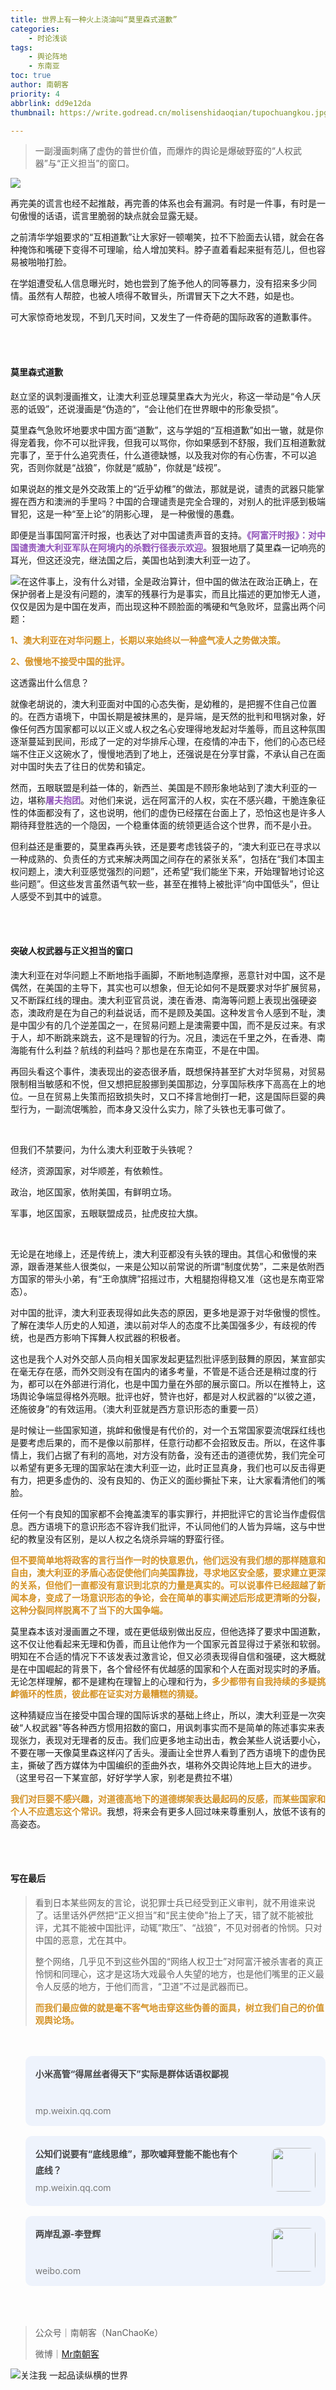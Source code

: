 ```yaml
---
title: 世界上有一种火上浇油叫“莫里森式道歉”
categories: 
	- 时论浅谈
tags:
	- 舆论阵地
	- 东南亚
toc: true
author: 南朝客
priority: 4
abbrlink: dd9e12da
thumbnail: https://write.godread.cn/molisenshidaoqian/tupochuangkou.jpg

---
```


> 一副漫画刺痛了虚伪的普世价值，而爆炸的舆论是爆破野蛮的“人权武器”与“正义担当”的窗口。

<!-- more -->

![](https://write.godread.cn/molisenshidaoqian/tupochuangkou.jpg)



再完美的谎言也经不起推敲，再完善的体系也会有漏洞。有时是一件事，有时是一句傲慢的话语，谎言里脆弱的缺点就会显露无疑。



之前清华学姐要求的“互相道歉”让大家好一顿嘲笑，拉不下脸面去认错，就会在各种掩饰和嘴硬下变得不可理喻，给人增加笑料。脖子直着看起来挺有范儿，但也容易被啪啪打脸。



在学姐遭受私人信息曝光时，她也尝到了施予他人的同等暴力，没有招来多少同情。虽然有人帮腔，也被人喷得不敢冒头，所谓冒天下之大不韪，如是也。



可大家惊奇地发现，不到几天时间，又发生了一件奇葩的国际政客的道歉事件。

<br/>

<br/>

#### **莫里森式道歉**

赵立坚的讽刺漫画推文，让澳大利亚总理莫里森大为光火，称这一举动是“令人厌恶的诋毁”，还说漫画是“伪造的”，“会让他们在世界眼中的形象受损”。



莫里森气急败坏地要求中国方面“道歉”，这与学姐的“互相道歉”如出一辙，就是你得宠着我，你不可以批评我，但我可以骂你，你如果感到不舒服，我们互相道歉就完事了，至于什么追究责任，什么道德缺憾，以及我对你的有心伤害，不可以追究，否则你就是“战狼”，你就是“威胁”，你就是“歧视”。



如果说赵的推文是外交政策上的“近乎幼稚”的做法，那就是说，谴责的武器只能掌握在西方和澳洲的手里吗？中国的合理谴责是完全合理的，对别人的批评感到极端冒犯，这是一种“至上论”的阴影心理， 是一种傲慢的愚蠢。



即便是当事国阿富汗时报，也表达了对中国谴责声音的支持。<span style="color: #9053B9; font-weight: bold;">《阿富汗时报》：对中国谴责澳大利亚军队在阿境内的杀戮行径表示欢迎。</span>狠狠地扇了莫里森一记响亮的耳光，但这还没完，继法国之后，美国也站到澳大利亚一边了。

![](https://write.godread.cn/molisenshidaoqian/cna-aozhou.jpg)在这件事上，没有什么对错，全是政治算计，但中国的做法在政治正确上，在保护弱者上是没有问题的，澳军的残暴行为是事实，而且比描述的更加惨无人道，仅仅是因为是中国在发声，而出现这种不顾脸面的嘴硬和气急败坏，显露出两个问题：

<span style="color: #D49225; font-weight: bold;">1、澳大利亚在对华问题上，长期以来始终以一种盛气凌人之势做决策。</span>

<span style="color: #D49225; font-weight: bold;">2、傲慢地不接受中国的批评。</span>

这透露出什么信息？



就像老胡说的，澳大利亚面对中国的心态失衡，是幼稚的，是把握不住自己位置的。在西方语境下，中国长期是被抹黑的，是异端，是天然的批判和甩锅对象，好像任何西方国家都可以以正义或人权之名心安理得地发起对华羞辱，而且这种氛围逐渐蔓延到民间，形成了一定的对华排斥心理，在疫情的冲击下，他们的心态已经端不住正义这碗水了，慢慢地洒到了地上，还强说是在分享甘露，不承认自己在面对中国时失去了往日的优势和镇定。



然而，五眼联盟是利益一体的，新西兰、美国是不顾形象地站到了澳大利亚的一边，堪称<span style="color: #9053B9; font-weight: bold;">屠夫抱团</span>。对他们来说，远在阿富汗的人权，实在不感兴趣，干脆连象征性的体面都没有了，这也说明，他们的虚伪已经摆在台面上了，恐怕这也是许多人期待拜登胜选的一个隐因，一个稳重体面的统领更适合这个世界，而不是小丑。



但利益还是重要的，莫里森再头铁，还是要考虑钱袋子的，“澳大利亚已在寻求以一种成熟的、负责任的方式来解决两国之间存在的紧张关系”，包括在“我们本国主权问题上，澳大利亚感觉强烈的问题”，还希望“我们能坐下来，开始理智地讨论这些问题”。但这些发言虽然语气软一些，甚至在推特上被批评“向中国低头”，但让人感受不到其中的诚意。

<br/>

<br/>

#### **突破人权武器与正义担当的窗口**

澳大利亚在对华问题上不断地指手画脚，不断地制造摩擦，恶意针对中国，这不是偶然，在美国的主导下，其实也可以想象，但无论如何不是既要求对华扩展贸易，又不断踩红线的理由。澳大利亚官员说，澳在香港、南海等问题上表现出强硬姿态，澳政府是在为自己的利益说话，而不是顾及美国。这种发言令人感到不耻，澳是中国少有的几个逆差国之一，在贸易问题上是澳需要中国，而不是反过来。有求于人，却不断跳来跳去，这不是理智的行为。况且，澳远在千里之外，在香港、南海能有什么利益？航线的利益吗？那也是在东南亚，不是在中国。



再回头看这个事件，澳表现出的姿态很矛盾，既想保持甚至扩大对华贸易，对贸易限制相当敏感和不悦，但又想把屁股挪到美国那边，分享国际秩序下高高在上的地位。一旦在贸易上失策而招致损失时，又口不择言地倒打一耙，这是国际巨婴的典型行为，一副流氓嘴脸，而本身又没什么实力，除了头铁也无事可做了。

<br/>

但我们不禁要问，为什么澳大利亚敢于头铁呢？

经济，资源国家，对华顺差，有依赖性。

政治，地区国家，依附美国，有鲜明立场。

军事，地区国家，五眼联盟成员，扯虎皮拉大旗。

<br/>

无论是在地缘上，还是传统上，澳大利亚都没有头铁的理由。其信心和傲慢的来源，跟香港某些人很类似，一来是公知以前常说的所谓“制度优势”，二来是依附西方国家的带头小弟，有“王命旗牌”招摇过市，大粗腿抱得稳又准（这也是东南亚常态）。



对中国的批评，澳大利亚表现得如此失态的原因，更多地是源于对华傲慢的惯性。了解在澳华人历史的人知道，澳以前对华人的态度不比美国强多少，有歧视的传统，也是西方影响下挥舞人权武器的积极者。



这也是我个人对外交部人员向相关国家发起更猛烈批评感到鼓舞的原因，某宣部实在毫无存在感，而外交则没有在国内的诸多考量，不管是不适合还是稍过度的行为，都可以在外部进行消化，也是中国力量在外部的展示窗口。所以在推特上，这场舆论争端显得格外亮眼。批评也好，赞许也好，都是对人权武器的“以彼之道，还施彼身”的有效运用。（澳大利亚就是西方意识形态的重要一员）



是时候让一些国家知道，挑衅和傲慢是有代价的，对一个五常国家耍流氓踩红线也是要考虑后果的，而不是像以前那样，任意行动都不会招致反击。所以，在这件事情上，我们占据了有利的高地，对方没有防备，没有还击的道德优势，我们完全可以希望有更多无理的国家站在澳大利亚一边，此时正显真身，我们也可以反击得更有力，把更多虚伪的、没有良知的、伪正义的面纱撕扯下来，让大家看清他们的嘴脸。



任何一个有良知的国家都不会掩盖澳军的事实罪行，并把批评它的言论当作虚假信息。西方语境下的意识形态不容许我们批评，不认同他们的人皆为异端，这与中世纪的教皇没有区别，是以人权之名烧杀异端的野蛮行径。



<p style="color: #D49225; font-weight: bold;">但不要简单地将政客的言行当作一时的快意恩仇，他们远没有我们想的那样随意和自由，澳大利亚的矛盾心态促使他们向美国靠拢，寻求地区安全感，要求建立更深的关系，但他们一直都没有意识到北京的力量是真实的。可以说事件已经超越了新闻本身，变成了一场意识形态的争论，会在简单的事实阐述后形成更清晰的分裂，这种分裂同样脱离不了当下的大国争端。</p>



莫里森本该对漫画置之不理，或在更低级别做出反应，但他选择了要求中国道歉，这不仅让他看起来无理和伪善，而且让他作为一个国家元首显得过于紧张和软弱。明知在不合适的情况下不该发表过激言论，但又必须表现得自信和强硬，这大概就是在中国崛起的背景下，各个曾经怀有优越感的国家和个人在面对现实时的矛盾。无论怎样理解，都不是建构在理智上的心理和行为，<span style="color: #D49225; font-weight: bold;">多少都带有自我持续的多疑挑衅循环的性质，彼此都在证实对方最糟糕的猜疑。</span>



这种猜疑应当在接受中国合理的国际诉求的基础上终止，所以，澳大利亚是一次突破“人权武器"等各种西方惯用招数的窗口，用讽刺事实而不是简单的陈述事实来表现张力，表现对无理者的反击。我们应更多地主动出击，教会某些人说话要小心，不要在哪一天像莫里森这样闪了舌头。漫画让全世界人看到了西方语境下的虚伪民主，撕破了西方媒体为中国编织的歪曲外衣，堪称外交舆论阵地上巨大的进步。（这里号召一下某宣部，好好学学人家，别老是费拉不堪）



<span style="color: #D49225; font-weight: bold;">我们对巨婴不感兴趣，对道德高地下的道德绑架表达最起码的反感，而某些国家和个人不应遗忘这个常识。</span>我想，将来会有更多人回过味来尊重别人，放低不该有的高姿态。

<br/>

<br/>

#### **写在最后**

>看到日本某些网友的言论，说犯罪士兵已经受到正义审判，就不用谁来说了。话里话外俨然把“正义担当”和“民主使命"抬上了天，错了就不能被批评，尤其不能被中国批评，动辄”欺压”、“战狼”，不见对弱者的怜悯。只对中国的恶意，尤在其中。
>
>整个网络，几乎见不到这些外国的“网络人权卫士”对阿富汗被杀害者的真正怜悯和同理心，这才是这场大戏最令人失望的地方，也是他们嘴里的正义最令人反感的地方，于他们而言，“卫道”不过是武器而已。
>
><span style="color: #D49225; font-weight: bold;">而我们最应做的就是毫不客气地击穿这些伪善的面具，树立我们自己的价值观舆论场。</span>

<br/>
<br/>

<div>
	<ul style="margin: 0;">
        <li style="list-style: none; background: #eef3fc; border-radius: 10px; overflow: hidden; padding: 1rem; margin-bottom: 1rem; cursor: pointer; position: relative; min-height: 80px;">
			<a style="float: left; width: 100%; text-decoration: none;" href="https://mp.weixin.qq.com/s?__biz=MzIzNDE5MTQ4Mw==&mid=2655637622&idx=1&sn=c250851530fe9ac44130b35152997491&chksm=f3475f62c430d674dfdbb691054f0a2ea7a2426c5b18598243f07648822dcec5e7c80f3da361&token=1565060228&lang=zh_CN#rd" target="_blank">
				<span style="width: 100%; color: #444;font-weight: bold; display: inline-block; line-height: 1.6rem;">小米高管“得屌丝者得天下”实际是群体话语权鄙视</span>
				<span style="width: 100%; color: #777; font-size: 14px; line-height: 1rem; position: absolute; left: 1rem; bottom: 1rem;">mp.weixin.qq.com</span>
			</a>
		</li>
		<li style="list-style: none; background: #eef3fc; border-radius: 10px; overflow: hidden; padding: 1rem; margin-bottom: 1rem; cursor: pointer; position: relative; min-height: 80px;">
			<a style="float: left; width: 73%; text-decoration: none;" href="https://mp.weixin.qq.com/s?__biz=MzIzNDE5MTQ4Mw==&mid=2655637575&idx=1&sn=288fe2e824db1966b7b47b6b986abebd&chksm=f3475f53c430d6450851585a3f6ffa2acb1993b126c9cdba5edeb02e4359700696448b0f825b&token=1565060228&lang=zh_CN#rd" target="_blank">
				<span style="width: 100%; color: #444;font-weight: bold; display: inline-block; line-height: 1.6rem;">公知们说要有“底线思维”，那吹嘘拜登能不能也有个底线？</span>
				<span style="width: 100%; color: #777; font-size: 14px; line-height: 1.6rem;  position: absolute; left: 1rem; bottom: 1rem;">mp.weixin.qq.com</span>
			</a>
			<img style="max-width: 24%; height: 70px; border-radius: 10px; float: right; margin-top: .2rem;" src="http://write.godread.cn/gongzhishuo/baideng.jpg"/> 
		</li>
        <li style="list-style: none; background: #eef3fc; border-radius: 10px; overflow: hidden; padding: 1rem; margin-bottom: 1rem; cursor: pointer; position: relative; min-height: 80px;">
			<a style="float: left; width: 73%; text-decoration: none;" href="https://mp.weixin.qq.com/s?__biz=MzIzNDE5MTQ4Mw==&mid=2655637566&idx=1&sn=7e0f312030f7da28eb07ad986066b8aa&chksm=f3475f2ac430d63ccbf288ffee745c360985e01ecf8d8fc5a3a5da5822d177b7200ad9df9897&token=1337939405&lang=zh_CN#rd" target="_blank">
				<span style="width: 100%; color: #444;font-weight: bold; display: inline-block; line-height: 1.6rem;">两岸乱源-李登辉</span>
				<span style="width: 100%; color: #777; font-size: 14px; line-height: 1rem; position: absolute; left: 1rem; bottom: 1rem;">weibo.com</span>
			</a>
			<img style="max-width: 24%; height: 70px; border-radius: 10px; float: right; margin-top: .2rem;" src="https://write.godread.cn/lianganluanyuan/lidenghuisiwang.jpg"/>
		</li>
	</ul>
</div>



<br>

<br>

> 公众号｜南朝客（NanChaoKe）
>
> 微博｜<a href="https://weibo.com/u/2821715870">Mr南朝客</a>



![关注我 一起品读纵横的世界](http://write.godread.cn/permanent/wxwbwz.png)